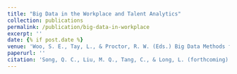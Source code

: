 ```yaml
---
title: "Big Data in the Workplace and Talent Analytics"
collection: publications
permalink: /publication/big-data-in-workplace
excerpt: ''
date: {% if post.date %}
venue: 'Woo, S. E., Tay, L., & Proctor, R. W. (Eds.) Big Data Methods for Psychological Research: New Horizons and Challenges'
paperurl: ''
citation: 'Song, Q. C., Liu, M. Q., Tang, C., & Long, L. (forthcoming). Big Data in the Workplace and Talent Analytics in Woo, S. E., Tay, L., & Proctor, R. W. (Eds.) <i>Big Data Methods for Psychological Research: New Horizons and Challenges.</i>'
---
```

